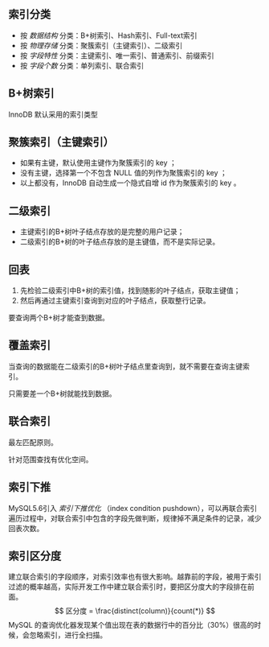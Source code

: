 

## 索引分类

- 按 *数据结构* 分类：B+树索引、Hash索引、Full-text索引
- 按 *物理存储* 分类：聚簇索引（主键索引）、二级索引
- 按 *字段特性* 分类：主键索引、唯一索引、普通索引、前缀索引
- 按 *字段个数* 分类：单列索引、联合索引

## B+树索引

InnoDB 默认采用的索引类型

## 聚簇索引（主键索引）

- 如果有主键，默认使用主键作为聚簇索引的 key ；
- 没有主键，选择第一个不包含 NULL 值的列作为聚簇索引的 key ；
- 以上都没有，InnoDB 自动生成一个隐式自增 id 作为聚簇索引的 key 。

## 二级索引

- 主键索引的B+树叶子结点存放的是完整的用户记录；
- 二级索引的B+树的叶子结点存放的是主键值，而不是实际记录。

## 回表

1. 先检验二级索引中B+树的索引值，找到随影的叶子结点，获取主键值；
2. 然后再通过主键索引查询到对应的叶子结点，获取整行记录。

要查询两个B+树才能查到数据。

## 覆盖索引

当查询的数据能在二级索引的B+树叶子结点里查询到，就不需要在查询主键索引。

只需要差一个B+树就能找到数据。

## 联合索引

最左匹配原则。

针对范围查找有优化空间。

## 索引下推

MySQL5.6引入 *索引下推优化* （index condition pushdown），可以再联合索引遍历过程中，对联合索引中包含的字段先做判断，规律掉不满足条件的记录，减少回表次数。

## 索引区分度

建立联合索引的字段顺序，对索引效率也有很大影响。越靠前的字段，被用于索引过滤的概率越高，实际开发工作中建立联合索引时，要把区分度大的字段排在前面。
$$
区分度 = \frac{distinct(column)}{count(*)}
$$
MySQL 的查询优化器发现某个值出现在表的数据行中的百分比（30%）很高的时候，会忽略索引，进行全扫描。

